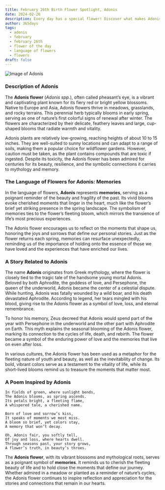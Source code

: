 ```yaml
---
title: February 26th Birth Flower Spotlight, Adonis
date: 2024-02-26
description: Every day has a special flower! Discover what makes Adonis unique as today’s birth flower and its symbolic meaning.
author: 365days
tags:
  - adonis
  - february
  - february 26th
  - flower of the day
  - language of flowers
  - flowers
draft: false
---
```


![Image of Adonis](https://cdn.pixabay.com/photo/2016/04/12/17/25/pheasants-eye-1324890_1280.jpg#center)


### Description of Adonis

The **Adonis flower** (_Adonis spp._), often called pheasant’s eye, is a vibrant and captivating plant known for its fiery red or bright yellow blossoms. Native to Europe and Asia, Adonis flowers thrive in meadows, grasslands, and rocky terrains. This perennial herb typically blooms in early spring, serving as one of nature’s first colorful signs of renewal after winter. The flowers are characterized by their delicate, feathery leaves and large, cup-shaped blooms that radiate warmth and vitality.

Adonis plants are relatively low-growing, reaching heights of about 10 to 15 inches. They are well-suited to sunny locations and can adapt to a range of soils, making them a popular choice for wildflower gardens. However, caution must be taken, as the plant contains compounds that are toxic if ingested. Despite its toxicity, the Adonis flower has been admired for centuries for its beauty, resilience, and the symbolic connections it carries to mythology and memory.

### The Language of Flowers for Adonis: Memories

In the language of flowers, **Adonis** represents **memories**, serving as a poignant reminder of the beauty and fragility of the past. Its vivid blooms evoke cherished moments that linger in the heart, much like the flower’s brief yet striking presence in the spring landscape. The symbolism of memories ties to the flower’s fleeting bloom, which mirrors the transience of life’s most precious experiences.

The Adonis flower encourages us to reflect on the moments that shape us, honoring the joys and sorrows that define our personal stories. Just as the flower returns each spring, memories can resurface unexpectedly, reminding us of the importance of holding onto the essence of those we have loved and the experiences that have enriched our lives.

### A Story Related to Adonis

The name **Adonis** originates from Greek mythology, where the flower is closely tied to the tragic tale of the handsome young mortal Adonis. Beloved by both Aphrodite, the goddess of love, and Persephone, the queen of the underworld, Adonis became the center of a celestial dispute. While hunting, Adonis was fatally wounded by a wild boar, and his death devastated Aphrodite. According to legend, her tears mingled with his blood, giving rise to the Adonis flower as a symbol of love, loss, and eternal remembrance.

To honor his memory, Zeus decreed that Adonis would spend part of the year with Persephone in the underworld and the other part with Aphrodite on Earth. This myth explains the seasonal blooming of the Adonis flower, marking its connection to the cycles of life, death, and rebirth. The flower became a symbol of the enduring power of love and the memories that live on even after loss.

In various cultures, the Adonis flower has been used as a metaphor for the fleeting nature of youth and beauty, as well as the inevitability of change. Its bold, vibrant colors serve as a testament to the vitality of life, while its short-lived blooms remind us to treasure the moments that matter most.

### A Poem Inspired by Adonis

```
In fields of green, where sunlight bends,  
The Adonis blooms, as spring ascends.  
Its petals bright, a fleeting flame,  
A whispered tale, a cherished name.  

Born of love and sorrow’s kiss,  
It speaks of moments we most miss.  
A bloom so brief, yet colors stay,  
A memory that won’t decay.  

Oh, Adonis fair, you softly tell,  
Of joy and loss, where hearts dwell.  
Through seasons past, your story grows,  
A flower’s truth, in beauty’s throes.  
```

The **Adonis flower**, with its vibrant blossoms and mythological roots, serves as a poignant symbol of **memories**. It reminds us to cherish the fleeting beauty of life and to hold close the moments that define our journey. Whether admired in a meadow or planted as a reminder of nature’s cycles, the Adonis flower continues to inspire reflection and appreciation for the stories and connections that remain in our hearts.

